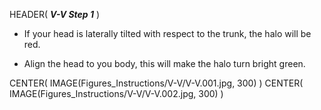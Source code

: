 HEADER( *__V-V Step 1__* )

- If your head is laterally tilted with respect to the trunk, the halo will be red.

- Align the head to you body, this will make the halo turn bright green.

CENTER( IMAGE(Figures_Instructions/V-V/V-V.001.jpg, 300)  )
CENTER( IMAGE(Figures_Instructions/V-V/V-V.002.jpg, 300) )
